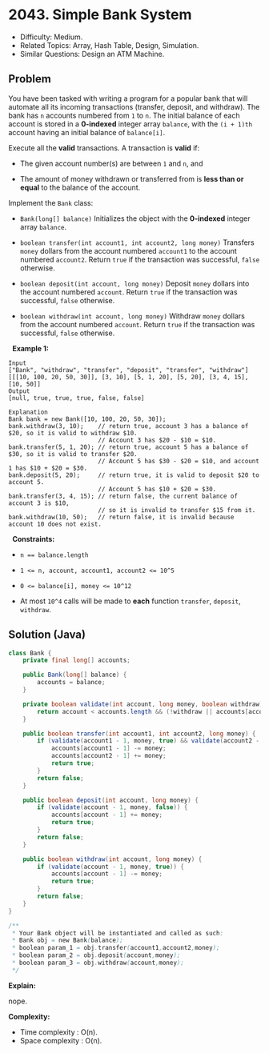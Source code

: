 # 2043. Simple Bank System

- Difficulty: Medium.
- Related Topics: Array, Hash Table, Design, Simulation.
- Similar Questions: Design an ATM Machine.

## Problem

You have been tasked with writing a program for a popular bank that will automate all its incoming transactions (transfer, deposit, and withdraw). The bank has ```n``` accounts numbered from ```1``` to ```n```. The initial balance of each account is stored in a **0-indexed** integer array ```balance```, with the ```(i + 1)th``` account having an initial balance of ```balance[i]```.

Execute all the **valid** transactions. A transaction is **valid** if:


	
- The given account number(s) are between ```1``` and ```n```, and
	
- The amount of money withdrawn or transferred from is **less than or equal** to the balance of the account.


Implement the ```Bank``` class:


	
- ```Bank(long[] balance)``` Initializes the object with the **0-indexed** integer array ```balance```.
	
- ```boolean transfer(int account1, int account2, long money)``` Transfers ```money``` dollars from the account numbered ```account1``` to the account numbered ```account2```. Return ```true``` if the transaction was successful, ```false``` otherwise.
	
- ```boolean deposit(int account, long money)``` Deposit ```money``` dollars into the account numbered ```account```. Return ```true``` if the transaction was successful, ```false``` otherwise.
	
- ```boolean withdraw(int account, long money)``` Withdraw ```money``` dollars from the account numbered ```account```. Return ```true``` if the transaction was successful, ```false``` otherwise.


 
**Example 1:**

```
Input
["Bank", "withdraw", "transfer", "deposit", "transfer", "withdraw"]
[[[10, 100, 20, 50, 30]], [3, 10], [5, 1, 20], [5, 20], [3, 4, 15], [10, 50]]
Output
[null, true, true, true, false, false]

Explanation
Bank bank = new Bank([10, 100, 20, 50, 30]);
bank.withdraw(3, 10);    // return true, account 3 has a balance of $20, so it is valid to withdraw $10.
                         // Account 3 has $20 - $10 = $10.
bank.transfer(5, 1, 20); // return true, account 5 has a balance of $30, so it is valid to transfer $20.
                         // Account 5 has $30 - $20 = $10, and account 1 has $10 + $20 = $30.
bank.deposit(5, 20);     // return true, it is valid to deposit $20 to account 5.
                         // Account 5 has $10 + $20 = $30.
bank.transfer(3, 4, 15); // return false, the current balance of account 3 is $10,
                         // so it is invalid to transfer $15 from it.
bank.withdraw(10, 50);   // return false, it is invalid because account 10 does not exist.
```

 
**Constraints:**


	
- ```n == balance.length```
	
- ```1 <= n, account, account1, account2 <= 10^5```
	
- ```0 <= balance[i], money <= 10^12```
	
- At most ```10^4``` calls will be made to **each** function ```transfer```, ```deposit```, ```withdraw```.



## Solution (Java)

```java
class Bank {
    private final long[] accounts;

    public Bank(long[] balance) {
        accounts = balance;
    }

    private boolean validate(int account, long money, boolean withdraw) {
        return account < accounts.length && (!withdraw || accounts[account] >= money);
    }

    public boolean transfer(int account1, int account2, long money) {
        if (validate(account1 - 1, money, true) && validate(account2 - 1, 0, false)) {
            accounts[account1 - 1] -= money;
            accounts[account2 - 1] += money;
            return true;
        }
        return false;
    }

    public boolean deposit(int account, long money) {
        if (validate(account - 1, money, false)) {
            accounts[account - 1] += money;
            return true;
        }
        return false;
    }

    public boolean withdraw(int account, long money) {
        if (validate(account - 1, money, true)) {
            accounts[account - 1] -= money;
            return true;
        }
        return false;
    }
}

/**
 * Your Bank object will be instantiated and called as such:
 * Bank obj = new Bank(balance);
 * boolean param_1 = obj.transfer(account1,account2,money);
 * boolean param_2 = obj.deposit(account,money);
 * boolean param_3 = obj.withdraw(account,money);
 */
```

**Explain:**

nope.

**Complexity:**

* Time complexity : O(n).
* Space complexity : O(n).

